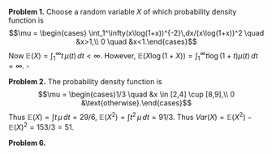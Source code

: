 **Problem 1.** Choose a random variable $X$ of which probability density function is 
$$\mu = \begin{cases} \int_1^\infty(x\log(1+x))^{-2}\,dx/(x\log(1+x))^2 \quad &x>1,\\
0 \quad &x<1.\end{cases}$$
Now $\mathbb{E}(X) = \int_1^\infty t\,\mu(t)\,dt <\infty$. However, $\mathbb{E}(X\log(1+X)) = \int_1^\infty t\log(1+t)\mu(t)\,dt=\infty.$ $\square$

**Problem 2.** The probability density function is
$$\mu = \begin{cases}1/3 \quad &x \in [2,4] \cup [8,9],\\
0  &\text{otherwise}.\end{cases}$$
Thus $\mathbb{E}(X) = \int t\,\mu\,dt = 29/6$, $\mathbb{E}(X^2) = \int t^2\,\mu\,dt = 91/3$.
Thus $Var(X)=\mathbb{E}(X^2)-\mathbb{E}(X)^2=153/3=51.$

**Problem 6.**
<!--stackedit_data:
eyJoaXN0b3J5IjpbLTg0NTE0MzI5NSwtMzY4NjAzNTQwLC05OD
I5MDQ2OSw4OTk2NDA0NjIsNTQ1OTc2NTQzLDU3MjI5NjczNiwt
MjI0MDQ4ODg4XX0=
-->